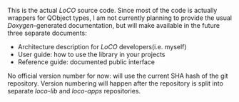 This is the actual _LoCO_ source code.
Since most of the code is actually wrappers for QObject types, I am not currently
planning to provide the usual _Doxygen_-generated documentation, but will
make available in the future three separate documents:

* Architecture description for _LoCO_ developers(i.e. myself)
* User guide: how to use the library in your projects
* Reference guide: documented public interface

No official version number for now: will use the current SHA hash of the git repository.
Version numbering will happen after the repository is split into separate _loco-lib_ and 
_loco-apps_ repositories.
